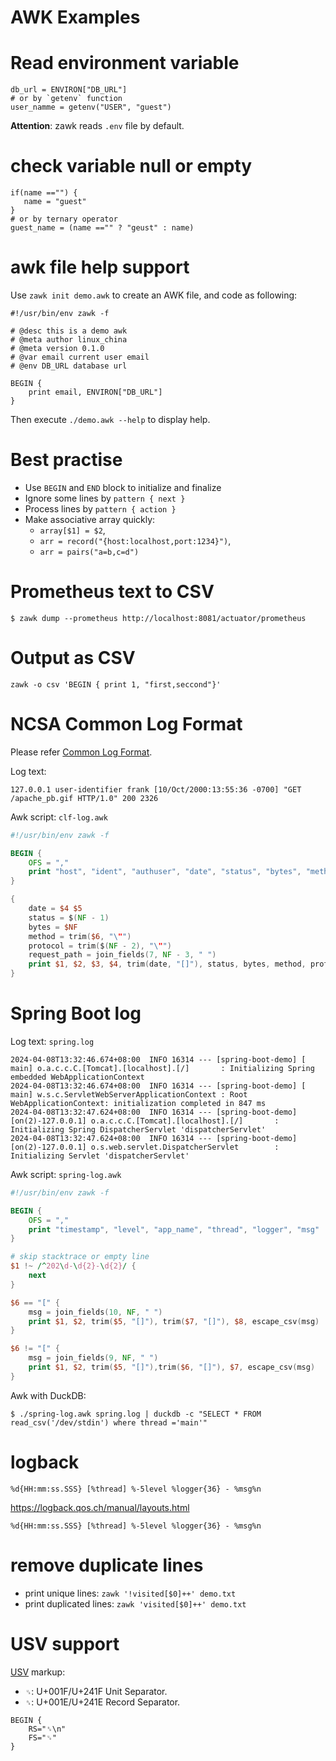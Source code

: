 AWK Examples
===============

# Read environment variable

```
db_url = ENVIRON["DB_URL"]
# or by `getenv` function
user_namme = getenv("USER", "guest")
```

**Attention**: zawk reads `.env` file by default.

# check variable null or empty

```
if(name =="") {
   name = "guest"
}
# or by ternary operator
guest_name = (name =="" ? "geust" : name)
```

# awk file help support

Use `zawk init demo.awk` to create an AWK file, and code as following:

```
#!/usr/bin/env zawk -f

# @desc this is a demo awk
# @meta author linux_china
# @meta version 0.1.0
# @var email current user email
# @env DB_URL database url

BEGIN {
    print email, ENVIRON["DB_URL"]
}

```

Then execute `./demo.awk --help` to display help.
 
# Best practise

* Use `BEGIN` and `END` block to initialize and finalize
* Ignore some lines by `pattern { next }`
* Process lines by `pattern { action }`
* Make associative array quickly:
    - `array[$1] = $2`, 
    - `arr = record("{host:localhost,port:1234}")`, 
    - `arr = pairs("a=b,c=d")`

# Prometheus text to CSV

```shell
$ zawk dump --prometheus http://localhost:8081/actuator/prometheus
```

# Output as CSV

`zawk -o csv 'BEGIN { print 1, "first,seccond"}'`

# NCSA Common Log Format

Please refer [Common Log Format](https://en.wikipedia.org/wiki/Common_Log_Format).

Log text:

```
127.0.0.1 user-identifier frank [10/Oct/2000:13:55:36 -0700] "GET /apache_pb.gif HTTP/1.0" 200 2326
```

Awk script: `clf-log.awk`

```awk
#!/usr/bin/env zawk -f

BEGIN {
    OFS = ","
    print "host", "ident", "authuser", "date", "status", "bytes", "method", "protocol", "path"
}

{
    date = $4 $5
    status = $(NF - 1)
    bytes = $NF
    method = trim($6, "\"")
    protocol = trim($(NF - 2), "\"")
    request_path = join_fields(7, NF - 3, " ")
    print $1, $2, $3, $4, trim(date, "[]"), status, bytes, method, protocol, request_path
}
```

# Spring Boot log

Log text: `spring.log`

```
2024-04-08T13:32:46.674+08:00  INFO 16314 --- [spring-boot-demo] [           main] o.a.c.c.C.[Tomcat].[localhost].[/]       : Initializing Spring embedded WebApplicationContext
2024-04-08T13:32:46.674+08:00  INFO 16314 --- [spring-boot-demo] [           main] w.s.c.ServletWebServerApplicationContext : Root WebApplicationContext: initialization completed in 847 ms
2024-04-08T13:32:47.624+08:00  INFO 16314 --- [spring-boot-demo] [on(2)-127.0.0.1] o.a.c.c.C.[Tomcat].[localhost].[/]       : Initializing Spring DispatcherServlet 'dispatcherServlet'
2024-04-08T13:32:47.624+08:00  INFO 16314 --- [spring-boot-demo] [on(2)-127.0.0.1] o.s.web.servlet.DispatcherServlet        : Initializing Servlet 'dispatcherServlet'
```

Awk script: `spring-log.awk`

```awk
#!/usr/bin/env zawk -f

BEGIN {
    OFS = ","
    print "timestamp", "level", "app_name", "thread", "logger", "msg"
}

# skip stacktrace or empty line
$1 !~ /^202\d-\d{2}-\d{2}/ {
    next
}

$6 == "[" {
    msg = join_fields(10, NF, " ")
    print $1, $2, trim($5, "[]"), trim($7, "[]"), $8, escape_csv(msg)
}

$6 != "[" {
    msg = join_fields(9, NF, " ")
    print $1, $2, trim($5, "[]"),trim($6, "[]"), $7, escape_csv(msg)
}
```

Awk with DuckDB:

```shell
$ ./spring-log.awk spring.log | duckdb -c "SELECT * FROM read_csv('/dev/stdin') where thread ='main'"
```

# logback

`%d{HH:mm:ss.SSS} [%thread] %-5level %logger{36} - %msg%n`

https://logback.qos.ch/manual/layouts.html

`%d{HH:mm:ss.SSS} [%thread] %-5level %logger{36} - %msg%n`

# remove duplicate lines

- print unique lines: `zawk '!visited[$0]++' demo.txt`
- print duplicated lines: `zawk 'visited[$0]++' demo.txt`

# USV support

[USV](https://github.com/SixArm/usv) markup:

- `␟`: U+001F/U+241F Unit Separator.
- `␞`: U+001E/U+241E Record Separator.

```
BEGIN {
    RS="␞\n"
    FS="␟"
}
```
